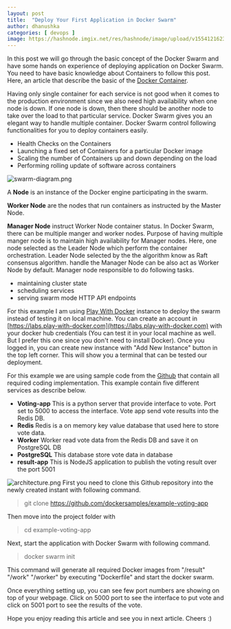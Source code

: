```yaml
---
layout: post
title:  "Deploy Your First Application in Docker Swarm"
author: dhanushka
categories: [ devops ]
image: https://hashnode.imgix.net/res/hashnode/image/upload/v1554121623936/9vlOB2q4a.jpeg?w=500&h=263&fit=crop&crop=entropy&auto=format,enhance&q=60"
---
```

In this post we will go through the basic concept of the Docker Swarm and have some hands on experience of deploying application on Docker Swarm. You need to have basic knowledge about Containers to follow this post. Here, an article that describe the basic of the [Docker Container](https://hashnode.com/post/introduction-to-the-docker-life-cycle-cjsujgkbn002agvs1pcfx99lb).

Having only single container for each service is not good when it comes to the production environment since we also need high availability when one node is down. If one node is down, then there should be another node to take over the load to that particular service. Docker Swarm gives you an elegant way to handle multiple container. Docker Swarm control following functionalities for you to deploy containers easily.
- Health Checks on the Containers
- Launching a fixed set of Containers for a particular Docker image
- Scaling the number of Containers up and down depending on the load
- Performing rolling update of software across containers

![swarm-diagram.png](https://cdn.hashnode.com/res/hashnode/image/upload/v1553954735204/MjqMwip8w.png)

A **Node** is an instance of the Docker engine participating in the swarm.

**Worker Node** are the nodes that run containers as instructed by the Master Node.

**Manager Node** instruct Worker Node container status. In Docker Swarm, there can be multiple manger and worker nodes. Purpose of having multiple manger node is to maintain high availability for Manager nodes. Here, one node selected as the Leader Node which perform the container orchestration. Leader Node selected by the the algorithm know as  Raft consensus algorithm. handle the  Manager Node can be also act as Worker Node by default. Manager node responsible to do following tasks.
- maintaining cluster state
- scheduling services
- serving swarm mode HTTP API endpoints

For this example I am using [Play With Docker](https://labs.play-with-docker.com) instance to deploy the swarm instead of testing it on local machine. You can create an account in [https://labs.play-with-docker.com](https://labs.play-with-docker.com) with your docker hub credentials (You can test it in your local machine as well. But I prefer this one since you don't need to install Docker). Once you logged in, you can create new instance with "Add New Instance" button in the top left corner. This will show you a terminal that can be tested our deployment.

For this example we are using sample code from the [Github](https://github.com/dockersamples/example-voting-app) that contain all required coding implementation. This example contain five different services as describe below.
- **Voting-app** This is a python server that provide interface to vote. Port set to 5000 to access the interface. Vote app send vote results into the Redis DB. 
- **Redis** Redis is a on memory key value database that used here to store vote data.
- **Worker** Worker read vote data from the Redis DB and save it on PostgreSQL DB
- **PostgreSQL** This database store vote data in database
- **result-app** This is NodeJS application to publish the voting result over the port 5001

![architecture.png](https://cdn.hashnode.com/res/hashnode/image/upload/v1553590435857/zd9-os_HV.png)
First you need to clone this Github repository into the newly created instant with following command.
>git clone https://github.com/dockersamples/example-voting-app

Then move into the project folder with
>cd example-voting-app

Next, start the application with Docker Swarm with following command.
>docker swarm init

This command will generate all required Docker images from "/result" "/work" "/worker" by executing "Dockerfile" and start the docker swarm.

Once everything setting up, you can see few port numbers are showing on top of your webpage. Click on 5000 port to see the interface to put vote and click on 5001 port to see the results of the vote.

Hope you enjoy reading this article and see you in next article. Cheers :)